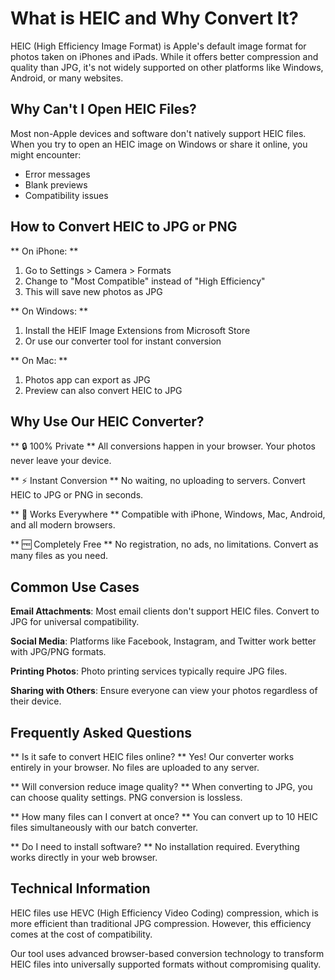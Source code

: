 # What is HEIC and Why Convert It?

HEIC (High Efficiency Image Format) is Apple's default image format for photos taken on iPhones and iPads. While it offers better compression and quality than JPG, it's not widely supported on other platforms like Windows, Android, or many websites.

## Why Can't I Open HEIC Files?

Most non-Apple devices and software don't natively support HEIC files. When you try to open an HEIC image on Windows or share it online, you might encounter:
- Error messages
- Blank previews
- Compatibility issues

## How to Convert HEIC to JPG or PNG

** On iPhone: **
1. Go to Settings > Camera > Formats
2. Change to "Most Compatible" instead of "High Efficiency"
3. This will save new photos as JPG

** On Windows: **
1. Install the HEIF Image Extensions from Microsoft Store
2. Or use our converter tool for instant conversion

** On Mac: **
1. Photos app can export as JPG
2. Preview can also convert HEIC to JPG

## Why Use Our HEIC Converter?

** 🔒 100% Private **
All conversions happen in your browser. Your photos never leave your device.

** ⚡ Instant Conversion **
No waiting, no uploading to servers. Convert HEIC to JPG or PNG in seconds.

** 📱 Works Everywhere **
Compatible with iPhone, Windows, Mac, Android, and all modern browsers.

** 🆓 Completely Free **
No registration, no ads, no limitations. Convert as many files as you need.

## Common Use Cases

**Email Attachments**: Most email clients don't support HEIC files. Convert to JPG for universal compatibility.

**Social Media**: Platforms like Facebook, Instagram, and Twitter work better with JPG/PNG formats.

**Printing Photos**: Photo printing services typically require JPG files.

**Sharing with Others**: Ensure everyone can view your photos regardless of their device.

## Frequently Asked Questions

** Is it safe to convert HEIC files online? **
Yes! Our converter works entirely in your browser. No files are uploaded to any server.

** Will conversion reduce image quality? **
When converting to JPG, you can choose quality settings. PNG conversion is lossless.

** How many files can I convert at once? **
You can convert up to 10 HEIC files simultaneously with our batch converter.

** Do I need to install software? **
No installation required. Everything works directly in your web browser.

## Technical Information

HEIC files use HEVC (High Efficiency Video Coding) compression, which is more efficient than traditional JPG compression. However, this efficiency comes at the cost of compatibility.

Our tool uses advanced browser-based conversion technology to transform HEIC files into universally supported formats without compromising quality.